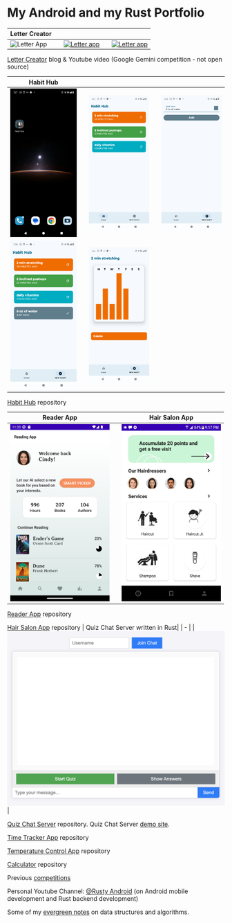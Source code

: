 # My Android and my Rust Portfolio

| Letter Creator | |        | |        |
| - | - | - | - | - |
|<img src="https://github.com/spike/spike/blob/main/screenshot_start_letter.png" width="230"  title="Letter App"/></a>| |<a href="https://dev.to/stephanbranczyk/letter-creator-my-entry-for-the-google-gemini-competition-4pnh"><img src="https://github.com/spike/spike/blob/main/screenshot_second_letter.png" width="230"  title="Letter app"/></a>| |<a href="https://dev.to/stephanbranczyk/letter-creator-my-entry-for-the-google-gemini-competition-4pnh"><img src="https://github.com/spike/spike/blob/main/screenshot_end_letter.png" width="230"  title="Letter app"/></a>|

<a href="https://dev.to/stephanbranczyk/letter-creator-my-entry-for-the-google-gemini-competition-4pnh">Letter Creator</a> blog & Youtube video (Google Gemini competition - not open source)

| Habit Hub | |        | |        |
| - | - | - | - | - |
|<a href="https://github.com/spike/HabitHub"><img src="https://github.com/spike/spike/blob/main/HabitHub0.png" width="230"  title="Habit Hub"/></a>| |<a href="https://github.com/spike/HabitHub"><img src="https://github.com/spike/spike/blob/main/HabitHub2.png" width="230"  title="Habit Hub" /></a>| |<a href="https://github.com/spike/HabitHub"><img src="https://github.com/spike/spike/blob/main/HabitHub3.png" width="230"  title="Habit Hub" /></a>|
|<a href="https://github.com/spike/HabitHub"><img src="https://github.com/spike/spike/blob/main/HabitHub4.png" width="230"  title="Habit Hub" /></a>| |<a href="https://github.com/spike/HabitHub"><img src="https://github.com/spike/spike/blob/main/HabitHub5.png" width="230"  title="Habit Hub" /></a>|

<a href="https://github.com/spike/HabitHub">Habit Hub</a> repository

| Reader App | | Hair Salon App |
| - | - | - |
|<a href="https://github.com/spike/Reader"><img src="https://github.com/spike/spike/blob/main/bookreaderv3.png" width="230"  title="Reading App"/></a>| |<a href="https://github.com/spike/Salon"><img src="https://github.com/spike/spike/blob/main/salon_app.png" width="230"  title="Salon App"/></a>|

<a href="https://github.com/spike/Reader">Reader App</a> repository

<a href="https://github.com/spike/Salon">Hair Salon App</a> repository
| Quiz Chat Server written in Rust|
| - |
|<a href="https://github.com/spike/QuizChatServer"><img src="https://github.com/spike/spike/blob/main/ScreenshotQuizChatServer.png" width="600"  title="Habit Hub" /></a>|

<a href="https://github.com/spike/QuizChatServer">Quiz Chat Server</a> repository. Quiz Chat Server <a href="https://quiz-chat-sparkling-wildflower-5475.fly.dev/">demo site</a>.

<a href="https://github.com/spike/TimeTracker">Time Tracker App</a> repository

<a href="https://github.com/spike/TemperatureControl">Temperature Control App</a> repository

<a href="https://github.com/spike/CalculatorV2">Calculator</a> repository

Previous <a href="https://docs.google.com/document/d/19638-Sh49ahaZuSshDebn-WZMkiT7H2Je5WdkZPERoM/pub">competitions</a>

Personal Youtube Channel: <a href="https://www.youtube.com/@RustyAndroid">@Rusty Android</a> 
(on Android mobile development and Rust backend development)

Some of my <a href="https://github.com/spike/CompetitiveProgramming/tree/master/resources">evergreen notes</a> on data structures and algorithms.
